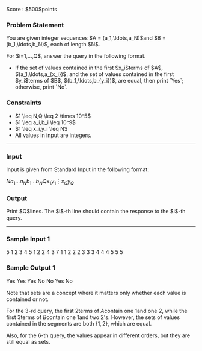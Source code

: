 
<div>

<span>

<span>

<p>
Score : $500$points
</p>

<div>

<section>

### **Problem Statement**

<p>
You are given integer sequences $A = (a_1,\ldots,a_N)$and $B = (b_1,\ldots,b_N)$, each of length $N$.  
</p>

<p>
For $i=1,...,Q$, answer the query in the following format.  
</p>

<ul>

<li>
If the set of values contained in the first $x_i$terms of $A$, $(a_1,\ldots,a_{x_i})$, and the set of values contained in the first $y_i$terms of $B$, $(b_1,\ldots,b_{y_i})$, are equal, then print `Yes`; otherwise, print `No`.
</li>

</ul>

</section>

</div>

<div>

<section>

### **Constraints**

<ul>

<li>
$1 \leq N,Q \leq 2 \times 10^5$
</li>

<li>
$1 \leq a_i,b_i \leq 10^9$
</li>

<li>
$1 \leq x_i,y_i \leq N$
</li>

<li>
All values in input are integers.
</li>

</ul>

</section>

</div>

---

<div>

<div>

<section>

### **Input**

<p>
Input is given from Standard Input in the following format:
</p>

<div>

$N$$a_1$$\ldots$$a_N$$b_1$$\ldots$$b_N$$Q$$x_1$$y_1$$\vdots$$x_Q$$y_Q$
</div>

</section>

</div>

<div>

<section>

### **Output**

<p>
Print $Q$lines.  The $i$-th line should contain the response to the $i$-th query.
</p>

</section>

</div>

</div>

---

<div>

<section>

### **Sample Input 1**

<div>

5
1 2 3 4 5
1 2 2 4 3
7
1 1
2 2
2 3
3 3
4 4
4 5
5 5

</div>

</section>

</div>

<div>

<section>

### **Sample Output 1**

<div>

Yes
Yes
Yes
No
No
Yes
No

</div>

<p>
Note that sets are a concept where it matters only whether each value is contained or not.

For the $3$-rd query, the first $2$terms of $A$contain one $1$and one $2$, while the first $3$terms of $B$contain one $1$and two $2$'s.  However, the sets of values contained in the segments are both $\{ 1,2 \}$, which are equal.

Also, for the $6$-th query, the values appear in different orders, but they are still equal as sets.
</p>

</section>

</div>

</span>

</span>

</div>
